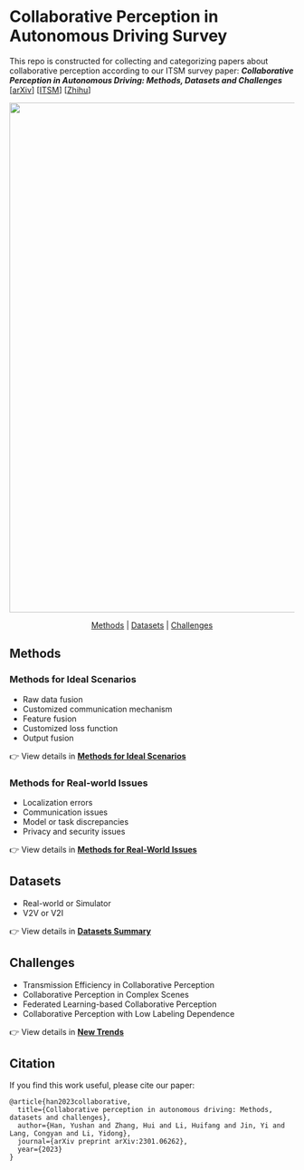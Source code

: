 #  Collaborative Perception in Autonomous Driving Survey

This repo is constructed for collecting and categorizing papers about collaborative perception according to our ITSM survey paper: 
***Collaborative Perception in Autonomous Driving: Methods, Datasets and Challenges*** [[arXiv](https://arxiv.org/abs/2301.06262)] [[ITSM](https://ieeexplore.ieee.org/document/10248946)] [[Zhihu](https://zhuanlan.zhihu.com/p/644931857)]

<p align="center">
<img src="Figures/overview.png" width="900" alt="">
</p>

<div align="center">
<p align="center">
<a href="#methods">Methods</a> |
<a href="#datasets">Datasets</a> |
<a href="#challenges">Challenges</a>
</p>
</div>




## Methods
### Methods for Ideal Scenarios
- Raw data fusion
- Customized communication mechanism
- Feature fusion
- Customized loss function
- Output fusion

👉 View details in [**Methods for Ideal Scenarios**](ideal_scenarios_methods.md)

### Methods for Real-world Issues
- Localization errors
- Communication issues
- Model or task discrepancies
- Privacy and security issues

👉 View details in [**Methods for Real-World Issues**](real_world_methods.md)


## Datasets
- Real-world or Simulator
- V2V or V2I 

👉 View details in [**Datasets Summary**](dataset_summary.md)

## Challenges
- Transmission Efficiency in Collaborative Perception
- Collaborative Perception in Complex Scenes
- Federated Learning-based Collaborative Perception
- Collaborative Perception with Low Labeling Dependence

👉 View details in [**New Trends**](new_trends.md)

## Citation
If you find this work useful, please cite our paper:
```
@article{han2023collaborative,
  title={Collaborative perception in autonomous driving: Methods, datasets and challenges},
  author={Han, Yushan and Zhang, Hui and Li, Huifang and Jin, Yi and Lang, Congyan and Li, Yidong},
  journal={arXiv preprint arXiv:2301.06262},
  year={2023}
}
```

